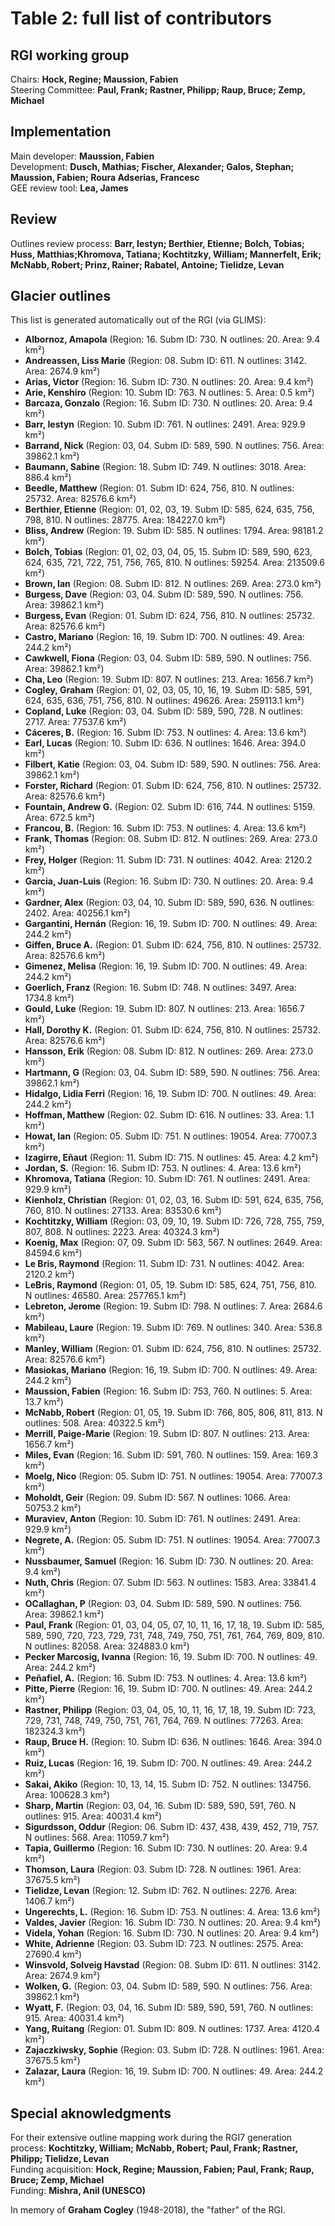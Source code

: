 # Table 2: full list of contributors

## RGI working group

Chairs: **Hock, Regine; Maussion, Fabien**<br>
Steering Committee: **Paul, Frank; Rastner, Philipp; Raup, Bruce; Zemp, Michael** 


## Implementation

Main developer: **Maussion, Fabien**<br>
Development: **Dusch, Mathias; Fischer, Alexander; Galos, Stephan; Maussion, Fabien; Roura Adserias, Francesc**<br>
GEE review tool: **Lea, James**

## Review

Outlines review process: **Barr, Iestyn; Berthier, Etienne; Bolch, Tobias; Huss, Matthias;Khromova, Tatiana; Kochtitzky, William; Mannerfelt, Erik; McNabb, Robert; Prinz, Rainer; Rabatel, Antoine; Tielidze, Levan**

## Glacier outlines

This list is generated automatically out of the RGI (via GLIMS):

- **Albornoz, Amapola** (Region: 16. Subm ID: 730. N outlines: 20. Area: 9.4 km²)
- **Andreassen, Liss Marie** (Region: 08. Subm ID: 611. N outlines: 3142. Area: 2674.9 km²)
- **Arias, Victor** (Region: 16. Subm ID: 730. N outlines: 20. Area: 9.4 km²)
- **Arie, Kenshiro** (Region: 10. Subm ID: 763. N outlines: 5. Area: 0.5 km²)
- **Barcaza, Gonzalo** (Region: 16. Subm ID: 730. N outlines: 20. Area: 9.4 km²)
- **Barr, Iestyn** (Region: 10. Subm ID: 761. N outlines: 2491. Area: 929.9 km²)
- **Barrand, Nick** (Region: 03, 04. Subm ID: 589, 590. N outlines: 756. Area: 39862.1 km²)
- **Baumann, Sabine** (Region: 18. Subm ID: 749. N outlines: 3018. Area: 886.4 km²)
- **Beedle, Matthew** (Region: 01. Subm ID: 624, 756, 810. N outlines: 25732. Area: 82576.6 km²)
- **Berthier, Etienne** (Region: 01, 02, 03, 19. Subm ID: 585, 624, 635, 756, 798, 810. N outlines: 28775. Area: 184227.0 km²)
- **Bliss, Andrew** (Region: 19. Subm ID: 585. N outlines: 1794. Area: 98181.2 km²)
- **Bolch, Tobias** (Region: 01, 02, 03, 04, 05, 15. Subm ID: 589, 590, 623, 624, 635, 721, 722, 751, 756, 765, 810. N outlines: 59254. Area: 213509.6 km²)
- **Brown, Ian** (Region: 08. Subm ID: 812. N outlines: 269. Area: 273.0 km²)
- **Burgess, Dave** (Region: 03, 04. Subm ID: 589, 590. N outlines: 756. Area: 39862.1 km²)
- **Burgess, Evan** (Region: 01. Subm ID: 624, 756, 810. N outlines: 25732. Area: 82576.6 km²)
- **Castro, Mariano** (Region: 16, 19. Subm ID: 700. N outlines: 49. Area: 244.2 km²)
- **Cawkwell, Fiona** (Region: 03, 04. Subm ID: 589, 590. N outlines: 756. Area: 39862.1 km²)
- **Cha, Leo** (Region: 19. Subm ID: 807. N outlines: 213. Area: 1656.7 km²)
- **Cogley, Graham** (Region: 01, 02, 03, 05, 10, 16, 19. Subm ID: 585, 591, 624, 635, 636, 751, 756, 810. N outlines: 49626. Area: 259113.1 km²)
- **Copland, Luke** (Region: 03, 04. Subm ID: 589, 590, 728. N outlines: 2717. Area: 77537.6 km²)
- **Cáceres, B.** (Region: 16. Subm ID: 753. N outlines: 4. Area: 13.6 km²)
- **Earl, Lucas** (Region: 10. Subm ID: 636. N outlines: 1646. Area: 394.0 km²)
- **Filbert, Katie** (Region: 03, 04. Subm ID: 589, 590. N outlines: 756. Area: 39862.1 km²)
- **Forster, Richard** (Region: 01. Subm ID: 624, 756, 810. N outlines: 25732. Area: 82576.6 km²)
- **Fountain, Andrew G.** (Region: 02. Subm ID: 616, 744. N outlines: 5159. Area: 672.5 km²)
- **Francou, B.** (Region: 16. Subm ID: 753. N outlines: 4. Area: 13.6 km²)
- **Frank, Thomas** (Region: 08. Subm ID: 812. N outlines: 269. Area: 273.0 km²)
- **Frey, Holger** (Region: 11. Subm ID: 731. N outlines: 4042. Area: 2120.2 km²)
- **Garcia, Juan-Luis** (Region: 16. Subm ID: 730. N outlines: 20. Area: 9.4 km²)
- **Gardner, Alex** (Region: 03, 04, 10. Subm ID: 589, 590, 636. N outlines: 2402. Area: 40256.1 km²)
- **Gargantini, Hernán** (Region: 16, 19. Subm ID: 700. N outlines: 49. Area: 244.2 km²)
- **Giffen, Bruce A.** (Region: 01. Subm ID: 624, 756, 810. N outlines: 25732. Area: 82576.6 km²)
- **Gimenez, Melisa** (Region: 16, 19. Subm ID: 700. N outlines: 49. Area: 244.2 km²)
- **Goerlich, Franz** (Region: 16. Subm ID: 748. N outlines: 3497. Area: 1734.8 km²)
- **Gould, Luke** (Region: 19. Subm ID: 807. N outlines: 213. Area: 1656.7 km²)
- **Hall, Dorothy K.** (Region: 01. Subm ID: 624, 756, 810. N outlines: 25732. Area: 82576.6 km²)
- **Hansson, Erik** (Region: 08. Subm ID: 812. N outlines: 269. Area: 273.0 km²)
- **Hartmann, G** (Region: 03, 04. Subm ID: 589, 590. N outlines: 756. Area: 39862.1 km²)
- **Hidalgo, Lidia Ferri** (Region: 16, 19. Subm ID: 700. N outlines: 49. Area: 244.2 km²)
- **Hoffman, Matthew** (Region: 02. Subm ID: 616. N outlines: 33. Area: 1.1 km²)
- **Howat, Ian** (Region: 05. Subm ID: 751. N outlines: 19054. Area: 77007.3 km²)
- **Izagirre, Eñaut** (Region: 11. Subm ID: 715. N outlines: 45. Area: 4.2 km²)
- **Jordan, S.** (Region: 16. Subm ID: 753. N outlines: 4. Area: 13.6 km²)
- **Khromova, Tatiana** (Region: 10. Subm ID: 761. N outlines: 2491. Area: 929.9 km²)
- **Kienholz, Christian** (Region: 01, 02, 03, 16. Subm ID: 591, 624, 635, 756, 760, 810. N outlines: 27133. Area: 83530.6 km²)
- **Kochtitzky, William** (Region: 03, 09, 10, 19. Subm ID: 726, 728, 755, 759, 807, 808. N outlines: 2223. Area: 40324.3 km²)
- **Koenig, Max** (Region: 07, 09. Subm ID: 563, 567. N outlines: 2649. Area: 84594.6 km²)
- **Le Bris, Raymond** (Region: 11. Subm ID: 731. N outlines: 4042. Area: 2120.2 km²)
- **LeBris, Raymond** (Region: 01, 05, 19. Subm ID: 585, 624, 751, 756, 810. N outlines: 46580. Area: 257765.1 km²)
- **Lebreton, Jerome** (Region: 19. Subm ID: 798. N outlines: 7. Area: 2684.6 km²)
- **Mabileau, Laure** (Region: 19. Subm ID: 769. N outlines: 340. Area: 536.8 km²)
- **Manley, William** (Region: 01. Subm ID: 624, 756, 810. N outlines: 25732. Area: 82576.6 km²)
- **Masiokas, Mariano** (Region: 16, 19. Subm ID: 700. N outlines: 49. Area: 244.2 km²)
- **Maussion, Fabien** (Region: 16. Subm ID: 753, 760. N outlines: 5. Area: 13.7 km²)
- **McNabb, Robert** (Region: 01, 05, 19. Subm ID: 766, 805, 806, 811, 813. N outlines: 508. Area: 40322.5 km²)
- **Merrill, Paige-Marie** (Region: 19. Subm ID: 807. N outlines: 213. Area: 1656.7 km²)
- **Miles, Evan** (Region: 16. Subm ID: 591, 760. N outlines: 159. Area: 169.3 km²)
- **Moelg, Nico** (Region: 05. Subm ID: 751. N outlines: 19054. Area: 77007.3 km²)
- **Moholdt, Geir** (Region: 09. Subm ID: 567. N outlines: 1066. Area: 50753.2 km²)
- **Muraviev, Anton** (Region: 10. Subm ID: 761. N outlines: 2491. Area: 929.9 km²)
- **Negrete, A.** (Region: 05. Subm ID: 751. N outlines: 19054. Area: 77007.3 km²)
- **Nussbaumer, Samuel** (Region: 16. Subm ID: 730. N outlines: 20. Area: 9.4 km²)
- **Nuth, Chris** (Region: 07. Subm ID: 563. N outlines: 1583. Area: 33841.4 km²)
- **OCallaghan, P** (Region: 03, 04. Subm ID: 589, 590. N outlines: 756. Area: 39862.1 km²)
- **Paul, Frank** (Region: 01, 03, 04, 05, 07, 10, 11, 16, 17, 18, 19. Subm ID: 585, 589, 590, 720, 723, 729, 731, 748, 749, 750, 751, 761, 764, 769, 809, 810. N outlines: 82058. Area: 324883.0 km²)
- **Pecker Marcosig, Ivanna** (Region: 16, 19. Subm ID: 700. N outlines: 49. Area: 244.2 km²)
- **Peñafiel, A.** (Region: 16. Subm ID: 753. N outlines: 4. Area: 13.6 km²)
- **Pitte, Pierre** (Region: 16, 19. Subm ID: 700. N outlines: 49. Area: 244.2 km²)
- **Rastner, Philipp** (Region: 03, 04, 05, 10, 11, 16, 17, 18, 19. Subm ID: 723, 729, 731, 748, 749, 750, 751, 761, 764, 769. N outlines: 77263. Area: 182324.3 km²)
- **Raup, Bruce H.** (Region: 10. Subm ID: 636. N outlines: 1646. Area: 394.0 km²)
- **Ruiz, Lucas** (Region: 16, 19. Subm ID: 700. N outlines: 49. Area: 244.2 km²)
- **Sakai, Akiko** (Region: 10, 13, 14, 15. Subm ID: 752. N outlines: 134756. Area: 100628.3 km²)
- **Sharp, Martin** (Region: 03, 04, 16. Subm ID: 589, 590, 591, 760. N outlines: 915. Area: 40031.4 km²)
- **Sigurdsson, Oddur** (Region: 06. Subm ID: 437, 438, 439, 452, 719, 757. N outlines: 568. Area: 11059.7 km²)
- **Tapia, Guillermo** (Region: 16. Subm ID: 730. N outlines: 20. Area: 9.4 km²)
- **Thomson, Laura** (Region: 03. Subm ID: 728. N outlines: 1961. Area: 37675.5 km²)
- **Tielidze, Levan** (Region: 12. Subm ID: 762. N outlines: 2276. Area: 1406.7 km²)
- **Ungerechts, L.** (Region: 16. Subm ID: 753. N outlines: 4. Area: 13.6 km²)
- **Valdes, Javier** (Region: 16. Subm ID: 730. N outlines: 20. Area: 9.4 km²)
- **Videla, Yohan** (Region: 16. Subm ID: 730. N outlines: 20. Area: 9.4 km²)
- **White, Adrienne** (Region: 03. Subm ID: 723. N outlines: 2575. Area: 27690.4 km²)
- **Winsvold, Solveig Havstad** (Region: 08. Subm ID: 611. N outlines: 3142. Area: 2674.9 km²)
- **Wolken, G.** (Region: 03, 04. Subm ID: 589, 590. N outlines: 756. Area: 39862.1 km²)
- **Wyatt, F.** (Region: 03, 04, 16. Subm ID: 589, 590, 591, 760. N outlines: 915. Area: 40031.4 km²)
- **Yang, Ruitang** (Region: 01. Subm ID: 809. N outlines: 1737. Area: 4120.4 km²)
- **Zajaczkiwsky, Sophie** (Region: 03. Subm ID: 728. N outlines: 1961. Area: 37675.5 km²)
- **Zalazar, Laura** (Region: 16, 19. Subm ID: 700. N outlines: 49. Area: 244.2 km²)

## Special aknowledgments

For their extensive outline mapping work during the RGI7 generation process:  **Kochtitzky, William; McNabb, Robert; Paul, Frank; Rastner, Philipp; Tielidze, Levan**<br>
Funding acquisition: **Hock, Regine; Maussion, Fabien; Paul, Frank; Raup, Bruce; Zemp, Michael**<br>
Funding: **Mishra, Anil (UNESCO)**

In memory of **Graham Cogley** (1948-2018), the "father" of the RGI. 
